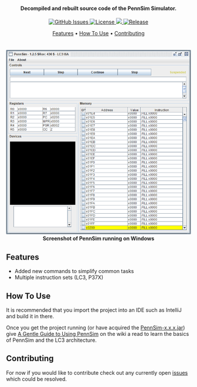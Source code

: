 <!-- HEADER -->
<h4 align="center">Decompiled and rebuilt source code of the PennSim Simulator.</h4>


<!-- SHIELDS -->
<p align="center">
  <a href="https://img.shields.io/github/issues/dadler64/PennSim">
    <img src="https://img.shields.io/github/issues/dadler64/PennSim.svg"
         alt="GitHub Issues"/>
  </a>
  <a href="https://img.shields.io/github/license/dadler64/PennSim">
    <img src="https://img.shields.io/github/license/dadler64/PennSim.svg"
          alt="License">
  </a>
  <a href="https://www.codacy.com/manual/dadler64/PennSim?utm_source=github.com&amp;utm_medium=referral&amp;utm_content=dadler64/PennSim&amp;utm_campaign=Badge_Grade">
    <img src="https://api.codacy.com/project/badge/Grade/d486b62e29c64597be96e34e5a0bb9f5"/>
  </a>
  <a href="https://img.shields.io/github/release/dadler64/PennSim">
    <img src="https://img.shields.io/github/release/dadler64/PennSim.svg"
          alt="Release">
  </a>
</p>

<!-- LINKS -->
<p align="center">
  <a href="#features">Features</a> •
  <a href="#how-to-use">How To Use</a> •
  <a href="#contributing">Contributing</a>
</p>

<!-- SCREENSHOT -->
<h4 align="center">
  <br>
    <a href=""><img src="src/main/resources/PennSim.png" alt="PennSim Screenshot"></a>
  <br>
    Screenshot of PennSim running on Windows
  <br>
</h4>


## Features

  * Added new commands to simplify common tasks
  * Multiple instruction sets (LC3, P37X)
  
## How To Use

  It is recommended that you import the project into an IDE such as IntelliJ and build it in there.

  Once you get the project running (or have acquired the [PennSim-x.x.x.jar](https://github.com/dadler64/PennSim/releases/)) give [A Gentle Guide to Using PennSim](https://github.com/dadler64/PennSim/wiki/A-Gentle-Guide-to-Using-PennSim) on the wiki a read to learn the basics of PennSim and the LC3 architecture.

## Contributing

  For now if you would like to contribute check out any currently open [issues](https://github.com/dadler64/PennSim/issues) which could be resolved.
